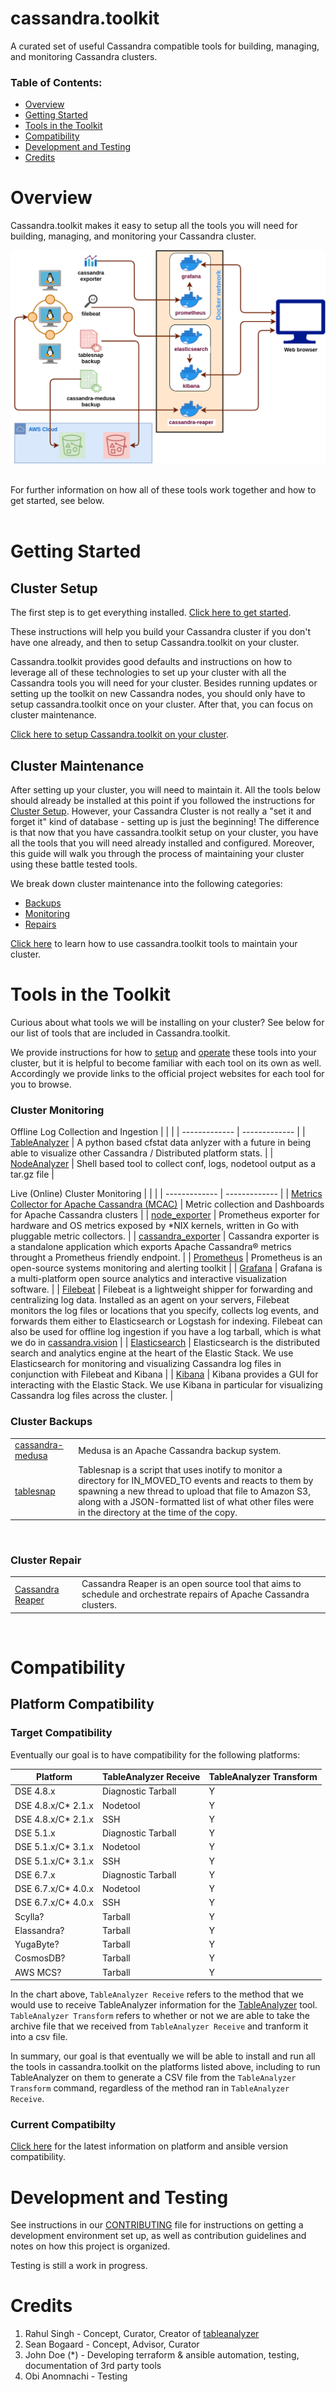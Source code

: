 # cassandra.toolkit

A curated set of useful Cassandra compatible tools for building, managing, and monitoring Cassandra clusters.

### Table of Contents:
- [Overview](#overview)
- [Getting Started](#getting-started)
- [Tools in the Toolkit](#tools-in-the-toolkit)
- [Compatibility](#compatibility)
- [Development and Testing](#development-and-testing)
- [Credits](#credits)

# Overview

Cassandra.toolkit makes it easy to setup all the tools you will need for building, managing, and monitoring your Cassandra cluster. 

![flow-chart](./docs/assets/deployment.png)

<br/>
For further information on how all of these tools work together and how to get started, see below.
<br/>
<br/>

# Getting Started

## Cluster Setup
The first step is to get everything installed. [Click here to get started](./docs/setup/README.md). 

These instructions will help you build your Cassandra cluster if you don't have one already, and then to setup Cassandra.toolkit on your cluster. 

Cassandra.toolkit provides good defaults and instructions on how to leverage all of these technologies to set up your cluster with all the Cassandra tools you will need for your cluster. Besides running updates or setting up the toolkit on new Cassandra nodes, you should only have to setup cassandra.toolkit once on your cluster. After that, you can focus on cluster maintenance.

[Click here to setup Cassandra.toolkit on your cluster](./docs/setup/README.md). 

## Cluster Maintenance
After setting up your cluster, you will need to maintain it. All the tools below should already be installed at this point if you followed the instructions for [Cluster Setup](#cluster-setup). However, your Cassandra Cluster is not really a "set it and forget it" kind of database - setting up is just the beginning! The difference is that now that you have cassandra.toolkit setup on your cluster, you have all the tools that you will need already installed and configured. Moreover, this guide will walk you through the process of maintaining your cluster using these battle tested tools.

We break down cluster maintenance into the following categories: 
- [Backups](./docs/cluster-maintenance/backup/README.md)
- [Monitoring](./docs/cluster-maintenance/monitor/README.md)
- [Repairs](./docs/cluster-maintenance/repair/README.md) 

[Click here](docs/cluster-maintenance/README.md) to learn how to use cassandra.toolkit tools to maintain your cluster.


# Tools in the Toolkit
Curious about what tools we will be installing on your cluster? See below for our list of tools that are included in Cassandra.toolkit. 

We provide instructions for how to [setup](./setup/README.md) and [operate](./docs/cluster-maintenance/README.md) these tools into your cluster, but it is helpful to become familiar with each tool on its own as well. Accordingly we provide links to the official project websites for each tool for you to browse.

### Cluster Monitoring

Offline Log Collection and Ingestion
|  |   |
| ------------- | ------------- | 
| [TableAnalyzer](https://github.com/Anant/cassandra.vision/tree/master/cassandra-analyzer/offline-log-collector/TableAnalyzer) | A python based cfstat data anlyzer with a future in being able to visualize other Cassandra / Distributed platform stats. |
| [NodeAnalyzer](https://github.com/Anant/cassandra.vision/tree/master/cassandra-analyzer/offline-log-collector/NodeAnalyzer) | Shell based tool to collect conf, logs, nodetool output as a tar.gz file |

Live (Online) Cluster Monitoring
|  |   |
| ------------- | ------------- | 
| [Metrics Collector for Apache Cassandra (MCAC)](https://github.com/datastax/metric-collector-for-apache-cassandra) | Metric collection and Dashboards for Apache Cassandra clusters | 
| [node_exporter](https://github.com/prometheus/node_exporter) | Prometheus exporter for hardware and OS metrics exposed by *NIX kernels, written in Go with pluggable metric collectors. |
| [cassandra_exporter](https://github.com/criteo/cassandra_exporter) | Cassandra exporter is a standalone application which exports Apache Cassandra® metrics throught a Prometheus friendly endpoint. |
| [Prometheus](https://prometheus.io/) | Prometheus is an open-source systems monitoring and alerting toolkit |
| [Grafana](https://grafana.com/) | Grafana is a multi-platform open source analytics and interactive visualization software. | 
| [Filebeat](https://www.elastic.co/guide/en/beats/filebeat/current/filebeat-overview.html) | Filebeat is a lightweight shipper for forwarding and centralizing log data. Installed as an agent on your servers, Filebeat monitors the log files or locations that you specify, collects log events, and forwards them either to Elasticsearch or Logstash for indexing. Filebeat can also be used for offline log ingestion if you have a log tarball, which is what we do in [cassandra.vision](./docs/cluster-maintenance/monitor/README.md#Cassandra.Vision-Offline-Monitoring) |
| [Elasticsearch](https://www.elastic.co/guide/en/elasticsearch/reference/current/elasticsearch-intro.html) | Elasticsearch is the distributed search and analytics engine at the heart of the Elastic Stack. We use Elasticsearch for monitoring and visualizing Cassandra log files in conjunction with Filebeat and Kibana |
| [Kibana](https://www.elastic.co/guide/en/kibana/7.6/introduction.html) | Kibana provides a GUI for interacting with the Elastic Stack. We use Kibana in particular for visualizing Cassandra log files across the cluster. | 


### Cluster Backups
|  |   |
| ------------- | ------------- | 
| [cassandra-medusa](https://github.com/thelastpickle/cassandra-medusa) | Medusa is an Apache Cassandra backup system. |
| [tablesnap](https://github.com/JeremyGrosser/tablesnap) | Tablesnap is a script that uses inotify to monitor a directory for IN_MOVED_TO events and reacts to them by spawning a new thread to upload that file to Amazon S3, along with a JSON-formatted list of what other files were in the directory at the time of the copy. |
<br />

### Cluster Repair
|  |   |
| ------------- | ------------- | 
| [Cassandra Reaper](http://cassandra-reaper.io/) | Cassandra Reaper is an open source tool that aims to schedule and orchestrate repairs of Apache Cassandra clusters. | 
<br />

# Compatibility
## Platform Compatibility
### Target Compatibility
Eventually our goal is to have compatibility for the following platforms:

| Platform            | TableAnalyzer Receive | TableAnalyzer Transform |
| ------------------- | ------------------ | --------- |
| DSE 4.8.x           | Diagnostic Tarball | Y         |
| DSE 4.8.x/C\* 2.1.x | Nodetool           | Y         |
| DSE 4.8.x/C\* 2.1.x | SSH                | Y         |
| DSE 5.1.x           | Diagnostic Tarball | Y         |
| DSE 5.1.x/C\* 3.1.x | Nodetool           | Y         |
| DSE 5.1.x/C\* 3.1.x | SSH                | Y         |
| DSE 6.7.x           | Diagnostic Tarball | Y         |
| DSE 6.7.x/C\* 4.0.x | Nodetool           | Y         |
| DSE 6.7.x/C\* 4.0.x | SSH                | Y         |
| Scylla?             | Tarball            | Y         |
| Elassandra?         | Tarball            | Y         |
| YugaByte?           | Tarball            | Y         |
| CosmosDB?           | Tarball            | Y         |
| AWS MCS?            | Tarball            | Y         |

In the chart above, `TableAnalyzer Receive` refers to the method that we would use to receive TableAnalyzer information for the [TableAnalyzer](https://github.com/Anant/cassandra.vision/tree/master/cassandra-analyzer/offline-log-collector/TableAnalyzer) tool. `TableAnalyzer Transform` refers to whether or not we are able to take the archive file that we received from `TableAnalyzer Receive` and tranform it into a csv file. 

In summary, our goal is that eventually we will be able to install and run all the tools in cassandra.toolkit on the platforms listed above, including to run TableAnalyzer on them to generate a CSV file from the `TableAnalyzer Transform` command, regardless of the method ran in `TableAnalyzer Receive`. 

### Current Compatibilty
[Click here](./src/ansible/README.md#compatibility) for the latest information on platform and ansible version compatibility.

# Development and Testing
See instructions in our [CONTRIBUTING](./docs/CONTRIBUTING.md) file for instructions on getting a development environment set up, as well as contribution guidelines and notes on how this project is organized.

Testing is still a work in progress.

# Credits

1. Rahul Singh - Concept, Curator, Creator of [tableanalyzer](src/TableAnalyzer)
2. Sean Bogaard - Concept, Advisor, Curator
3. John Doe (*) - Developing terraform & ansible automation, testing, documentation of 3rd party tools
4. Obi Anomnachi - Testing